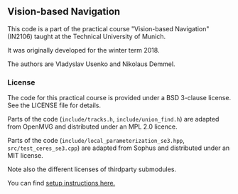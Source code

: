 ## Vision-based Navigation

This code is a part of the practical course "Vision-based Navigation" (IN2106) taught at the Technical University of Munich.

It was originally developed for the winter term 2018.

The authors are Vladyslav Usenko and Nikolaus Demmel.

### License

The code for this practical course is provided under a BSD 3-clause license. See the LICENSE file for details.

Parts of the code (`include/tracks.h`, `include/union_find.h`) are adapted from OpenMVG and distributed under an MPL 2.0 licence.

Parts of the code (`include/local_parameterization_se3.hpp`, `src/test_ceres_se3.cpp`) are adapted from Sophus and distributed under an MIT license.

Note also the different licenses of thirdparty submodules.


You can find [setup instructions here.](wiki/Setup.md)
